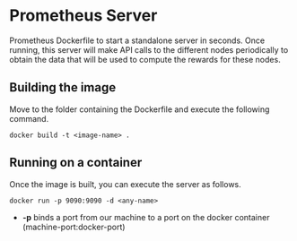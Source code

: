 # Prometheus Server 
Prometheus Dockerfile to start a standalone server in seconds. Once running, this server will make API calls to the           different nodes periodically to obtain the data that will be used to compute the rewards for these nodes.

## Building the image
Move to the folder containing the Dockerfile and execute the following command.

```
docker build -t <image-name> .
```

## Running on a container

Once the image is built, you can execute the server as follows.

```
docker run -p 9090:9090 -d <any-name>
```

* **-p** binds a port from our machine to a port on the docker container (machine-port:docker-port)
